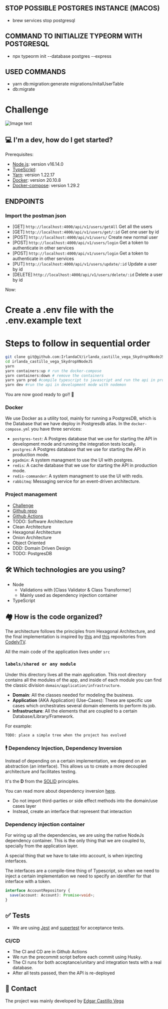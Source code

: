 ## STOP POSSIBLE POSTGRES INSTANCE (MACOS)

- brew services stop postgresql

## COMMAND TO INITIALIZE TYPEORM WITH POSTGRESQL

- npx typeorm init --database postgres --express

## USED COMMANDS

- yarn db:migration:generate migrations/initalUserTable
- db:migrate

# Challenge

![Image text](https://github.com/IrlandaCV/irlanda_castillo_vega_SkydropXNodeJS/blob/main/src/shared/infrastructure/layouts/workflow.png?raw=true)

## 💻 I'm a dev, how do I get started?

Prerequisites:

- [Node.js](https://nodejs.org/es/download): version v16.14.0
- [TypeScript](https://www.typescriptlang.org):
- [Yarn](https://www.yarnpkg.com/): version 1.22.17
- [Docker](https://docs.docker.com/get-docker/): version 20.10.8
- [Docker-compose](https://docs.docker.com/compose/install/): version 1.29.2

## ENDPOINTS

### Import the postman json

- [GET] `http://localhost:4000/api/v1/users/getAll` Get all the users
- [GET] `http://localhost:4000/api/v1/users/get/:id` Get one user by id
- [POST] `http://localhost:4000/api/v1/users/` Create new normal user
- [POST] `http://localhost:4000/api/v1/users/login` Get a token to authenticate in other services
- [POST] `http://localhost:4000/api/v1/users/login` Get a token to authenticate in other services
- [PUT] `http://localhost:4000/api/v1/users/update/:id` Update a user by id
- [DELETE] `http://localhost:4000/api/v1/users/delete/:id` Delete a user by id

Now:

# Create a .env file with the .env.example text

# Steps to follow in sequential order

```bash
git clone git@github.com:IrlandaCV/irlanda_castillo_vega_SkydropXNodeJS.git
cd irlanda_castillo_vega_SkydropXNodeJS
yarn
yarn containers:up # run the docker-compose
yarn containers:down # remove the containers
yarn yarn prod #compile typescript to javascript and run the api in production mode
yarn dev #run the api in development mode with nodemon
```

You are now good ready to go!! 👯

### Docker

We use Docker as a utility tool, mainly for running a PostgresDB, which is the Database that we have deploy in Postgresdb atlas. In the `docker-compose.yml` you have three services:

- `postgres-test`: A Postgres database that we use for starting the API in development mode and running the integration tests locally.
- `postgres`: A Postgres database that we use for starting the API in production mode.
- `pgadmin`: A system managment to use the UI with postgres.
- `redis`: A cache database that we use for starting the API in production mode.
- `redis-commander`: A system managment to use the UI with redis.
- `rabbitmq`: Messaging service for an event-driven architecture.

### Project management

- [Challenge](http://localhost:4000)
- [Github repo](https://github.com/IrlandaCV/irlanda_castillo_vega_SkydropXNodeJS)
- [Github Actions](https://github.com/IrlandaCV/irlanda_castillo_vega_SkydropXNodeJS/actions)
- TODO: Software Architecture
- Clean Architecture
- Hexagonal Architecture
- Onion Architecture
- Object Oriented
- DDD: Domain Driven Design
- TODO: PostgresDB

## 🛠 Which technologies are you using?

- Node
  - Validations with [Class Validator & Class Transformer]
  - Mainly used as dependency injection container
- TypeScript

## 🏘 How is the code organized?

The architecture follows the principles from Hexagonal Architecture, and the final implementation is inspired by [this](https://github.com/CodelyTV/php-ddd-example) and [this](https://github.com/CodelyTV/typescript-ddd-skeleton) repositories from [CodelyTV](https://codely.tv/).

All the main code of the application lives under `src`

### `labels/shared or any module`

Under this directory lives all the main application. This root directory contains all the modules of the app, and inside of each module you can find the classic division `domain/application/infrastructure`.

- **Domain**: All the classes needed for modeling the business.
- **Application** (AKA Application) (Use-Cases): These are specific use cases which orchestrates several domain elements to perform its job.
- **Infrastructure**: All the elements that are coupled to a certain Database/Library/Framework.

For example:

```
TODO: place a simple tree when the project has evolved
```

### 🕴 Dependency Injection, Dependency Inversion

Instead of depending on a certain implementation, we depend on an abstraction (an interface). This allows us to create a more decoupled architecture and facilitates testing.

It's the **D** from the [SOLID](https://en.wikipedia.org/wiki/SOLID) principles.

You can read more about dependency inversion [here](https://en.wikipedia.org/wiki/Dependency_inversion_principle).

- Do not import third-parties or side effect methods into the domain/use cases layer
- Instead, create an interface that represent that interaction

### Dependency injection container

For wiring up all the dependencies, we are using the native NodeJs dependency container. This is the only thing that we are coupled to, specially from the application layer.

A special thing that we have to take into account, is when injecting interfaces.

The interfaces are a compile-time thing of Typescript, so when we need to inject a certain implementation we need to specify an identifier for that interface with a token.

```typescript
interface AccountRepository {
  save(account: Account): Promise<void>;
}
```

## ✅ Tests

- We are using [Jest](https://jestjs.io/) and [supertest](https://github.com/visionmedia/supertest) for acceptance tests.

### CI/CD

- The CI and CD are in Github Actions
- We run the precommit script before each commit using Husky.
- The CI runs for both acceptance/unitary and integration tests with a real database.
- After all tests passed, then the API is re-deployed

## 📲 Contact

The project was mainly developed by [Edgar Castillo Vega](vayne.edgar271@gmail.com)
